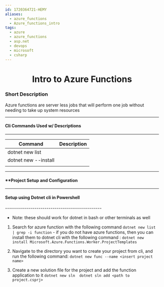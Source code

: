 ```yaml
---
id: 1720364721-HEMY
aliases:
  - azure_functions
  - Azure_functions_intro
tags:
  - azure
  - azure_functions
  - asp.net
  - devops
  - microsoft
  - csharp
---
```



<center>
<h1>Intro to Azure Functions</h1>
</center>

### Short Description
Azure functions are server less jobs that will perform one job without needing to take up system resources

---
#### Cli Commands Used w/ Descriptions
---

| Command               | Description |
| --------------------- | ----------- |
| dotnet new list       |             |
| dotnet new  --install |             |
|                       |             |



---
#### **Project Setup and Configuration
---

####  Setup using Dotnet cli in Powershell
_-------------------------------------------------_

-  Note:  these should work for dotnet in bash or other terminals as well 
  
1) Search for azure function with the following command 
		```
		dotnet new list | grep -i function
		```
		-  if you do not have azure functions, then you can install them to dotnet cli with the  following command :
		```
		dotnet new install Microsoft.Azure.Functions.Worker.ProjectTemplates
		```

2) Navigate to the directory you want to create your project from cli, and run the following command: 
		```
		dotnet new func --name <insert project name>
		```
		

 3) Create a new solution file for the project and add the function application to it
		```
		dotnet new sln 
		dotnet sln add <path to project.csprj>
		```
